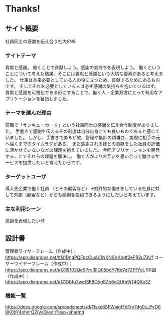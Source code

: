 # Thanks!

## サイト概要
社員同士の感謝を伝え合う社内SNS

### サイトテーマ
貢献と感謝。
働くことで貢献しよう。感謝の気持ちを表現しよう。
働くということについて考えた結果、そこには貢献と感謝という大切な要素があると考えました。
仕事は本来必要としている人の役に立つため、貢献するためにあるものです。
そしてそれを必要としている人は必ず感謝の気持ちを抱いているはず。
貢献と感謝を可視化できる形にすることで、働く人・企業双方にとって有用なアプリケーションを目指しました。

### テーマを選んだ理由
前職で「サンキューカード」という社員同士の感謝を伝え合う制度がありました。
手書きで感謝を伝えるその制度は自分自身とても良いものであると感じていました。
しかし、手書きであるが故、管理や集計の煩雑さ、実際に相手の元へ届くまでのタイムラグがある、
また感謝されるほどの貢献をした社員の評価に活かせていないなどの課題を抱えていました。
今回アプリケーションを開発することでそれらの課題を解決し、
働く人がよりお互いを思い合って働けるサービスを提供したいと考えたからです。

### ターゲットユーザ
導入先企業で働く社員
（とその顧客など）
※対外的な働きをしている社員に対して外部（顧客など）からも感謝を投稿できるようにしたいと考えています。

### 主な利用シーン
感謝を表現したい時

## 設計書
管理者ワイヤーフレーム（作成中）：https://app.diagrams.net/#G1DngPQFpcCuxU0NKNSVKbqf2ePR2u7JUf
ユーザーワイヤーフレーム（作成中）：https://app.diagrams.net/#G1l9102QeSPrv3IIQ05bdY7Kd7d7ZPfYgL
ER図（作成中）：https://app.diagrams.net/#G1G6fu3wetSF8ObgSZb6vQUfn9jT4QXe3Z

### 機能一覧
https://docs.google.com/spreadsheets/d/11ske6SFWajgfFdTrv7dg0c_PyO68K0bY4ohnrQZiVaQ/edit?usp=sharing



